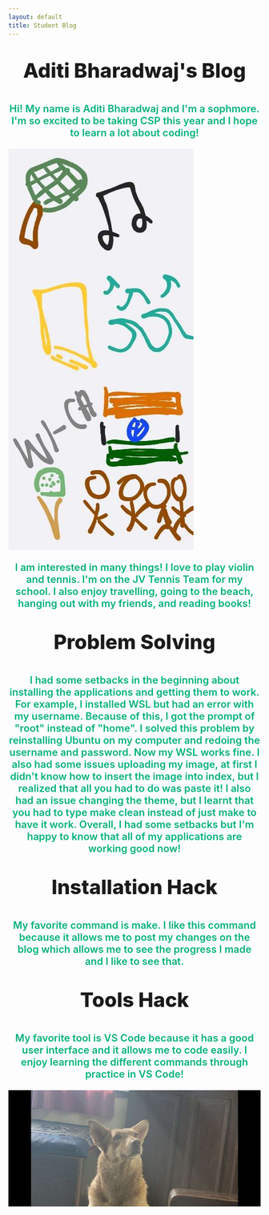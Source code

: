 ```yaml
---
layout: default
title: Student Blog
---
```



<p style="text-align: center; font-weight:800; font-size: 40px">Aditi Bharadwaj's Blog</p>
<p style="text-align: center; font-weight:600; font-size: 20px; color:#00B07B">Hi! My name is Aditi Bharadwaj and I'm a sophmore. I'm so excited to be taking CSP this year and I hope to learn a lot about coding!</p>

![Alt text](images/Screenshot_20230817_144238_Gallery.jpg)

<p style="text-align: center; font-weight:600; font-size: 20px; color:#00B07B">I am interested in many things! I love to play violin and tennis. I'm on the JV Tennis Team for my school. I also enjoy travelling, going to the beach, hanging out with my friends, and reading books!</p> 

<p style="text-align: center; font-weight:800; font-size: 40px">Problem Solving</p>
<p style="text-align: center; font-weight:600; font-size: 20px; color:#00B07B">I had some setbacks in the beginning about installing the applications and getting them to work. For example, I installed WSL but had an error with my username. Because of this, I got the prompt of "root" instead of "home". I solved this problem by reinstalling Ubuntu on my computer and redoing the username and password. Now my WSL works fine. I also had some issues uploading my image, at first I didn't know how to insert the image into index, but I realized that all you had to do was paste it! I also had an issue changing the theme, but I learnt that you had to type make clean instead of just make to have it work. Overall, I had some setbacks but I'm happy to know that all of my applications are working good now!</p>

<p style="text-align: center; font-weight:800; font-size: 40px">Installation Hack</p>
<p style="text-align: center; font-weight:600; font-size: 20px; color:#00B07B">My favorite command is make. I like this command because it allows me to post my changes on the blog which allows me to see the progress I made and I like to see that.</p> 

<p style="text-align: center; font-weight:800; font-size: 40px">Tools Hack</p> 
<p style="text-align: center; font-weight:600; font-size: 20px; color:#00B07B">My favorite tool is VS Code because it has a good user interface and it allows me to code easily. I enjoy learning the different commands through practice in VS Code!</p> 

![Alt text](images/Screenshot_20230824_172938_Gallery-transformed_1.jpg)